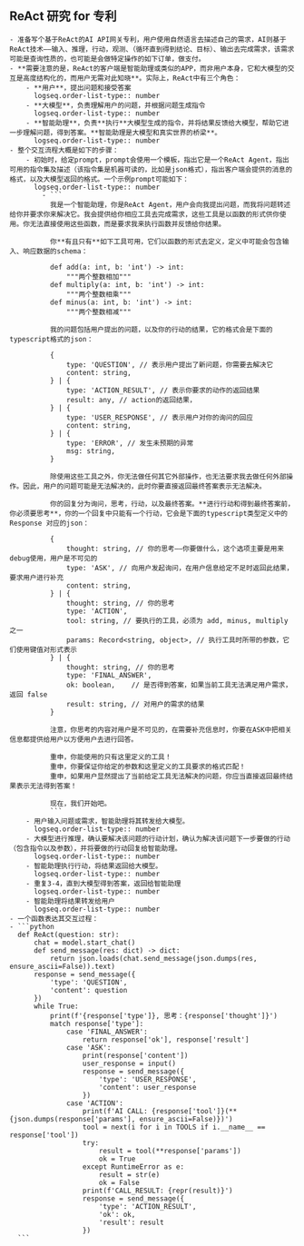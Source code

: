 ## ReAct 研究 for 专利
	- 准备写个基于ReAct的AI API网关专利，用户使用自然语言去描述自己的需求，AI则基于ReAct技术——输入、推理，行动，观测、（循环直到得到结论、目标）、输出去完成需求，该需求可能是查询性质的，也可能是会做特定操作的如下订单，做支付。
	- **需要注意的是，ReAct的客户端是智能助理或类似的APP，而非用户本身，它和大模型的交互是高度结构化的，而用户无需对此知晓**。实际上，ReAct中有三个角色：
		- **用户**，提出问题和接受答案
		  logseq.order-list-type:: number
		- **大模型**，负责理解用户的问题，并根据问题生成指令
		  logseq.order-list-type:: number
		- **智能助理**，负责**执行**大模型生成的指令，并将结果反馈给大模型，帮助它进一步理解问题，得到答案。**智能助理是大模型和真实世界的桥梁**。
		  logseq.order-list-type:: number
	- 整个交互流程大概是如下的步骤：
		- 初始时，给定prompt，prompt会使用一个模板，指出它是一个ReAct Agent，指出可用的指令集及描述（该指令集是机器可读的，比如是json格式），指出客户端会提供的消息的格式，以及大模型返回的格式。一个示例prompt可能如下：
		  logseq.order-list-type:: number
			- ```
			  我是一个智能助理，你是ReAct Agent，用户会向我提出问题，而我将问题转述给你并要求你来解决它。我会提供给你相应工具去完成需求，这些工具是以函数的形式供你使用。你无法直接使用这些函数，而是要求我来执行函数并反馈给你结果。
			  
			  你**有且只有**如下工具可用，它们以函数的形式去定义，定义中可能会包含输入、响应数据的schema：
			  
			  def add(a: int, b: 'int') -> int:
			      """两个整数相加"""
			  def multiply(a: int, b: 'int') -> int:
			      """两个整数相乘"""
			  def minus(a: int, b: 'int') -> int:
			      """两个整数相减"""
			  
			  我的问题包括用户提出的问题，以及你的行动的结果，它的格式会是下面的typescript格式的json：
			  
			  {
			      type: 'QUESTION', // 表示用户提出了新问题，你需要去解决它 
			      content: string, 
			  } | {
			      type: 'ACTION_RESULT', // 表示你要求的动作的返回结果
			      result: any, // action的返回结果，
			  } | {
			      type: 'USER_RESPONSE', // 表示用户对你的询问的回应
			      content: string, 
			  } | {
			      type: 'ERROR', // 发生未预期的异常
			      msg: string, 
			  }
			  
			  除使用这些工具之外，你无法做任何其它外部操作，也无法要求我去做任何外部操作。因此，用户的问题可能是无法解决的，此时你要直接返回最终答案表示无法解决。
			  
			  你的回复分为询问，思考，行动，以及最终答案。**进行行动和得到最终答案前，你必须要思考**，你的一个回复中只能有一个行动，它会是下面的typescript类型定义中的 Response 对应的json：
			  
			  {
			      thought: string, // 你的思考——你要做什么，这个选项主要是用来debug使用，用户是不可见的
			      type: 'ASK', // 向用户发起询问，在用户信息给定不足时返回此结果，要求用户进行补充
			      content: string, 
			  } | {
			      thought: string, // 你的思考
			      type: 'ACTION',
			      tool: string, // 要执行的工具，必须为 add, minus, multiply 之一
			      params: Record<string, object>, // 执行工具时所带的参数，它们使用键值对形式表示
			  } | {
			      thought: string, // 你的思考
			      type: 'FINAL_ANSWER',
			      ok: boolean,    // 是否得到答案，如果当前工具无法满足用户需求，返回 false
			      result: string, // 对用户的需求的结果
			  }
			  
			  注意，你思考的内容对用户是不可见的，在需要补充信息时，你要在ASK中把相关信息都提供给用户以方便用户去进行回答。 
			  
			  重申，你能使用的只有这里定义的工具！
			  重申，你要保证你给定的参数和这里定义的工具要求的格式匹配！
			  重申，如果用户显然提出了当前给定工具无法解决的问题，你应当直接返回最终结果表示无法得到答案！
			  
			  现在，我们开始吧。
			  ```
		- 用户输入问题或需求，智能助理将其转发给大模型。
		  logseq.order-list-type:: number
		- 大模型进行推理，确认要解决该问题的行动计划，确认为解决该问题下一步要做的行动（包含指令以及参数），并将要做的行动回复给智能助理。
		  logseq.order-list-type:: number
		- 智能助理执行行动，将结果返回给大模型。
		  logseq.order-list-type:: number
		- 重复3-4，直到大模型得到答案，返回给智能助理
		  logseq.order-list-type:: number
		- 智能助理将结果转发给用户
		  logseq.order-list-type:: number
	- 一个函数表达其交互过程：
	- ```python
	  def ReAct(question: str):
	      chat = model.start_chat()
	      def send_message(res: dict) -> dict:
	          return json.loads(chat.send_message(json.dumps(res, ensure_ascii=False)).text)
	      response = send_message({
	          'type': 'QUESTION',
	          'content': question
	      })
	      while True:
	          print(f'{response['type']}, 思考：{response['thought']}')
	          match response['type']:
	              case 'FINAL_ANSWER':
	                  return response['ok'], response['result']
	              case 'ASK':
	                  print(response['content'])
	                  user_response = input()
	                  response = send_message({
	                      'type': 'USER_RESPONSE',
	                      'content': user_response
	                  })
	              case 'ACTION':
	                  print(f'AI CALL: {response['tool']}(**{json.dumps(response['params'], ensure_ascii=False)})')
	                  tool = next(i for i in TOOLS if i.__name__ == response['tool'])
	                  try:
	                      result = tool(**response['params'])
	                      ok = True
	                  except RuntimeError as e:
	                      result = str(e)
	                      ok = False
	                  print(f'CALL_RESULT: {repr(result)}')
	                  response = send_message({
	                      'type': 'ACTION_RESULT',
	                      'ok': ok,
	                      'result': result
	                  })
	  ```